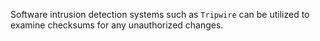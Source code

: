 
Software intrusion detection systems such as `Tripwire` can be utilized to examine checksums for any unauthorized changes.